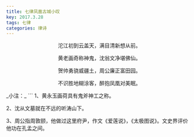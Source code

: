 ```yaml
---
title: 七律凤凰古城小叹
key: 2017.3.28
tags: 七律
categories: 律诗
---
```


<p align="center">沱江初到云盖天，满目清新想从前。
</p>
<p align="center">黄老画奇称神鬼，沈翁文净堪佛仙。
</p>
<p align="center">贺帅勇骁威疆土，周公廉正富田园。
</p>
<p align="center">不识胜地糊涂客，醉抱凤凰对美眠。
</p>
_小注：_
```
1、黄永玉画荷具有鬼斧神工之称。

2、沈从文墓就在不远的听涛山下。

3、周公指周敦颐，他做过这里府尹，作文《爱莲说》，《太极图说》。文史界评价他功在孔孟之间。

```